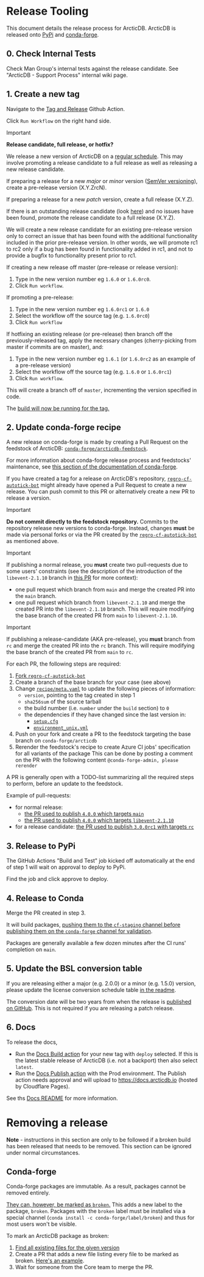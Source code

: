 # Release Tooling

This document details the release process for ArcticDB. 
ArcticDB is released onto [PyPi](https://pypi.org/project/arcticdb/) and [conda-forge](https://anaconda.org/conda-forge/arcticdb).

## 0. Check Internal Tests

Check Man Group's internal tests against the release candidate. See "ArcticDB - Support Process" internal wiki page.

## 1. Create a new tag

Navigate to the [Tag and Release](https://github.com/man-group/ArcticDB/actions/workflows/tag.yml) Github Action.

Click `Run Workflow` on the right hand side.

> [!IMPORTANT]  
> **Release candidate, full release, or hotfix?**
>
> We release a new version of ArcticDB on a [regular schedule](https://github.com/man-group/ArcticDB/milestones?direction=asc&sort=due_date&state=open). 
> This may involve promoting a release candidate to a full release as well as releasing a new release candidate.
>
> If preparing a release for a new _major_ or _minor_ version ([SemVer versioning](http://semver.org)), create a pre-release version (X.Y.ZrcN).
>
> If preparing a release for a new _patch_ version, create a full release (X.Y.Z).
>
> If there is an outstanding release candidate (look [here](https://pypi.org/project/arcticdb/#history)) and no issues have been found, promote the release candidate to a full release (X.Y.Z).
>
> We will create a new release candidate for an existing pre-release version only to correct an issue that has been found with the additional functionality included in the prior pre-release version. In other words, we will promote rc1 to rc2 only if a bug has been found in functionality added in rc1, and not to provide a bugfix to functionality present prior to rc1.  

If creating a new release off master (pre-release or release version):
1. Type in the new version number eg `1.6.0` or `1.6.0rc0`.
2. Click `Run workflow`.

If promoting a pre-release:
1. Type in the new version number eg `1.6.0rc1` or `1.6.0`
2. Select the workflow off the source tag (e.g. `1.6.0rc0`)
3. Click `Run workflow`

If hotfixing an existing release (or pre-release) then branch off the previously-released tag, apply the necessary changes (cherry-picking from master if commits are on master), and:
1. Type in the new version number eg `1.6.1` (or `1.6.0rc2` as an example of a pre-release version)
2. Select the workflow off the source tag (e.g. `1.6.0` or `1.6.0rc1`)
2. Click `Run workflow`.

This will create a branch off of `master`, incrementing the version specified in code.

The [build will now be running for the tag.](https://github.com/man-group/ArcticDB/actions/workflows/build.yml)

## 2. Update conda-forge recipe

A new release on conda-forge is made by creating a Pull Request on the feedstock of ArcticDB: [`conda-forge/arcticdb-feedstock`](https://github.com/conda-forge/arcticdb-feedstock).

For more information about conda-forge release process and feedstocks' maintenance,
see [this section of the documentation of conda-forge](https://conda-forge.org/docs/maintainer/updating_pkgs.html).

If you have created a tag for a release on ArcticDB's repository, [`regro-cf-autotick-bot`](https://github.com/regro-cf-autotick-bot)
might already have opened a Pull Request to create a new release.
You can push commit to this PR or alternatively create a new PR to release a version.

> [!IMPORTANT]
> **Do not commit directly to the feedstock repository.**
> Commits to the repository release new versions to conda-forge. Instead, changes **must** be made
via personal forks or via the PR created by the [`regro-cf-autotick-bot`](https://github.com/regro-cf-autotick-bot) as mentioned above.

> [!IMPORTANT]
> If publishing a normal release, you **must** create two pull-requests due to some users' constraints
> (see the description of the introduction of the `libevent-2.1.10` branch in
> [this PR](https://github.com/conda-forge/arcticdb-feedstock/pull/64) for more context):
>  - one pull request which branch from `main` and merge the created PR into the `main` branch.
>  - one pull request which branch from `libevent-2.1.10` and merge the created PR into the `libevent-2.1.10` branch.
> This will require modifying the base branch of the created PR from `main` to `libevent-2.1.10`.

> [!IMPORTANT]
> If publishing a release-candidate (AKA pre-release), you **must** branch from `rc` and merge the created PR into the `rc` branch.
> This will require modifying the base branch of the created PR from `main` to `rc`.

For each PR, the following steps are required:
1. [Fork `regro-cf-autotick-bot`](https://github.com/conda-forge/arcticdb-feedstock/fork)
2. Create a branch of the base branch for your case (see above)
3. Change [`recipe/meta.yaml`](https://github.com/conda-forge/arcticdb-feedstock/blob/main/recipe/meta.yaml)
to update the following pieces of information:
    - `version`, pointing to the tag created in step 1
    - `sha256sum` of the source tarball 
    - the build number (i.e. `number` under the `build` section) to `0`
    - the dependencies if they have changed since the last version in:
      - [`setup.cfg`](https://github.com/man-group/ArcticDB/blob/master/setup.cfg)
      - [`environment_unix.yml`](https://github.com/man-group/ArcticDB/blob/master/environment_unix.yml)
4. Push on your fork and create a PR to the feedstock targeting the base branch on `conda-forge/arcticdb`
5. Rerender the feedstock's recipe to create Azure CI jobs' specification for all variants of the package 
   This can be done by posting a comment on the PR with the following content `@conda-forge-admin, please rerender`

A PR is generally open with a TODO-list summarizing all the required steps to perform,
before an update to the feedstock.

Example of pull-requests:
 - for normal release:
     - [the PR used to publish `4.0.0` which targets `main`](https://github.com/conda-forge/arcticdb-feedstock/pull/67)
     - [the PR used to publish `4.0.0` which targets `libevent-2.1.10`](https://github.com/conda-forge/arcticdb-feedstock/pull/68)
 - for a release candidate: [the PR used to publish `3.0.0rc1` with targets `rc`](https://github.com/conda-forge/arcticdb-feedstock/pull/55)

## 3. Release to PyPi

The GitHub Actions "Build and Test" job kicked off automatically at the end of step 1 will wait on approval to deploy to PyPi.

Find the job and click approve to deploy.

## 4. Release to Conda

Merge the PR created in step 3.

It will build packages, [pushing them to the `cf-staging` channel before publishing them
on the `conda-forge` channel for validation](https://conda-forge.org/docs/maintainer/infrastructure.html#output-validation-and-feedstock-tokens).

Packages are generally available a few dozen minutes after the CI runs' completion
on `main`.

## 5. Update the BSL conversion table

If you are releasing either a major (e.g. 2.0.0) or a minor (e.g. 1.5.0) version, please update the license conversion
schedule table [in the readme](https://github.com/man-group/ArcticDB/blob/master/README.md).

The conversion date will be two years from when the release is [published on GitHub](https://github.com/man-group/ArcticDB/releases/). This is not required if you are releasing a patch release.

## 6. Docs
To release the docs,
- Run the [Docs Build action](https://github.com/man-group/ArcticDB/actions/workflows/docs_build.yml) for your new tag with `deploy` selected.  If this is the latest stable release of ArcticDB (i.e. not a backport) then also select `latest`.
- Run the [Docs Publish action](https://github.com/man-group/ArcticDB/actions/workflows/docs_publish.yml) with the Prod environment.  The Publish action needs approval and will upload to https://docs.arcticdb.io (hosted by Cloudflare Pages).

See ths [Docs README](https://github.com/man-group/ArcticDB/blob/master/docs/README.md) for more information.


# Removing a release

**Note** - instructions in this section are only to be followed if a broken build has been released that needs to be removed. 
This section can be ignored under normal circumstances.

## Conda-forge

Conda-forge packages are immutable. As a result, packages cannot be removed entirely.

[They can, however, be marked as `broken`.](https://conda-forge.org/docs/maintainer/updating_pkgs.html#removing-broken-packages) 
This adds a new label to the package, `broken`. 
Packages with the `broken` label must be installed via a special channel (`conda install -c conda-forge/label/broken`) and thus for most users won't be visible. 

To mark an ArcticDB package as broken:

1. [Find all existing files for the given version](https://anaconda.org/conda-forge/arcticdb/files?version=1.6.0rc0&channel=main)
2. Create a PR that adds a new file listing every file to be marked as broken. [Here's an example](https://github.com/conda-forge/admin-requests/pull/765).
3. Wait for someone from the Core team to merge the PR.
